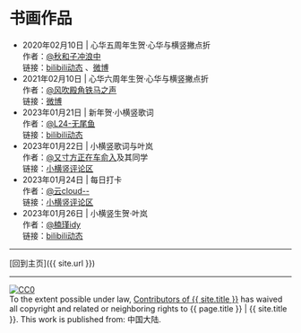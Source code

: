 # 书画作品

- 2020年02月10日 \| 心华五周年生贺·心华与横竖撇点折  
  作者：[@秋和子冲浪中](https://space.bilibili.com/26665460/)  
  链接：[bilibili动态](https://t.bilibili.com/354155779100839935)  、[微博](https://weibo.com/5249869625/Jgy7pADE9)  
- 2021年02月10日 \| 心华六周年生贺·心华与横竖撇点折  
  作者：[@风吹殿角铁马之声](https://weibo.com/u/3286826965)  
  链接：[微博](https://weibo.com/3286826965/K1hhgsp4u)  
- 2023年01月21日 \| 新年贺·小横竖歌词  
  作者：[@L24-无尾鱼](https://space.bilibili.com/1691251950/)  
  链接：[bilibili动态](https://t.bilibili.com/753628720392044629)  
- 2023年01月22日 \| 小横竖歌词与叶岚  
  作者：[@又寸方正在车俞入](https://space.bilibili.com/68156839)及其同学  
  链接：[小横竖评论区](https://www.bilibili.com/video/BV1G7411k7cx/#reply148396517184)  
- 2023年01月24日 \| 每日打卡  
  作者：[@云cloud--](https://space.bilibili.com/1115295311)  
  链接：[小横竖评论区](https://www.bilibili.com/video/BV1G7411k7cx/#reply148787357008)  
- 2023年01月26日 \| 小横竖生贺·叶岚  
  作者：[@楠瑾idy](https://space.bilibili.com/402303830/)  
  链接：[bilibili动态](https://t.bilibili.com/755028214026338345)  


---

[回到主页]({{ site.url }})

---

<p xmlns:dct="http://purl.org/dc/terms/" xmlns:vcard="http://www.w3.org/2001/vcard-rdf/3.0#">
  <a rel="license"
     href="http://creativecommons.org/publicdomain/zero/1.0/">
    <img src="https://licensebuttons.net/p/zero/1.0/88x31.png" style="border-style: none;" alt="CC0" />
  </a>
  <br />
  To the extent possible under law,
  <a rel="dct:publisher"
     href="xiaohengshu.com">
    <span property="dct:title">Contributors of {{ site.title }}</span></a>
  has waived all copyright and related or neighboring rights to
  <span property="dct:title">{{ page.title }} | {{ site.title }}</span>.
This work is published from:
<span property="vcard:Country" datatype="dct:ISO3166"
      content="CN" about="xiaohengshu.com">
  中国大陆</span>.
</p>